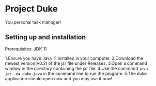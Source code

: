 # Project Duke

You personal task manager!

## Setting up and installation

Prerequisites: JDK 11

1.Ensure you have Java 11 installed in your computer.
2.Download the newest version(v0.2) of the jar file under Releases.
3.Open a command window in the directory containing the jar file.
4.Use the command `java -jar -ea duke.java` in the command line to run the program.
5.The duke application should open now and you may use it now!
